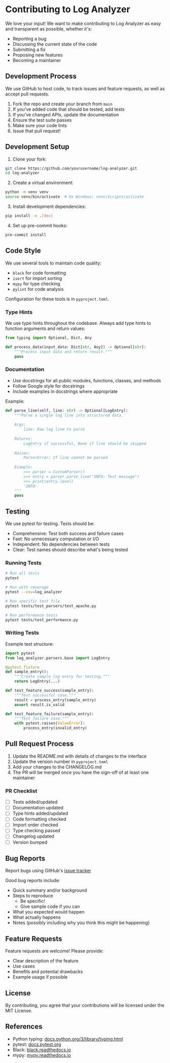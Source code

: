 # Contributing to Log Analyzer

We love your input! We want to make contributing to Log Analyzer as easy and transparent as possible, whether it's:

- Reporting a bug
- Discussing the current state of the code
- Submitting a fix
- Proposing new features
- Becoming a maintainer

## Development Process

We use GitHub to host code, to track issues and feature requests, as well as accept pull requests.

1. Fork the repo and create your branch from `main`
2. If you've added code that should be tested, add tests
3. If you've changed APIs, update the documentation
4. Ensure the test suite passes
5. Make sure your code lints
6. Issue that pull request!

## Development Setup

1. Clone your fork:
```bash
git clone https://github.com/yourusername/log-analyzer.git
cd log-analyzer
```

2. Create a virtual environment:
```bash
python -m venv venv
source venv/bin/activate  # On Windows: venv\Scripts\activate
```

3. Install development dependencies:
```bash
pip install -e .[dev]
```

4. Set up pre-commit hooks:
```bash
pre-commit install
```

## Code Style

We use several tools to maintain code quality:

- `black` for code formatting
- `isort` for import sorting
- `mypy` for type checking
- `pylint` for code analysis

Configuration for these tools is in `pyproject.toml`.

### Type Hints

We use type hints throughout the codebase. Always add type hints to function arguments and return values:

```python
from typing import Optional, Dict, Any

def process_data(input_data: Dict[str, Any]) -> Optional[str]:
    """Process input data and return result."""
    pass
```

### Documentation

- Use docstrings for all public modules, functions, classes, and methods
- Follow Google style for docstrings
- Include examples in docstrings where appropriate

Example:
```python
def parse_line(self, line: str) -> Optional[LogEntry]:
    """Parse a single log line into structured data.
    
    Args:
        line: Raw log line to parse
        
    Returns:
        LogEntry if successful, None if line should be skipped
        
    Raises:
        ParserError: If line cannot be parsed
        
    Example:
        >>> parser = CustomParser()
        >>> entry = parser.parse_line("INFO: Test message")
        >>> print(entry.level)
        'INFO'
    """
    pass
```

## Testing

We use pytest for testing. Tests should be:

- Comprehensive: Test both success and failure cases
- Fast: No unnecessary computation or I/O
- Independent: No dependencies between tests
- Clear: Test names should describe what's being tested

### Running Tests

```bash
# Run all tests
pytest

# Run with coverage
pytest --cov=log_analyzer

# Run specific test file
pytest tests/test_parsers/test_apache.py

# Run performance tests
pytest tests/test_performance.py
```

### Writing Tests

Example test structure:
```python
import pytest
from log_analyzer.parsers.base import LogEntry

@pytest.fixture
def sample_entry():
    """Create sample log entry for testing."""
    return LogEntry(...)

def test_feature_success(sample_entry):
    """Test successful case."""
    result = process_entry(sample_entry)
    assert result.is_valid

def test_feature_failure(sample_entry):
    """Test failure case."""
    with pytest.raises(ValueError):
        process_entry(invalid_entry)
```

## Pull Request Process

1. Update the README.md with details of changes to the interface
2. Update the version number in `pyproject.toml`
3. Add your changes to the CHANGELOG.md
4. The PR will be merged once you have the sign-off of at least one maintainer

### PR Checklist

- [ ] Tests added/updated
- [ ] Documentation updated
- [ ] Type hints added/updated
- [ ] Code formatting checked
- [ ] Import order checked
- [ ] Type checking passed
- [ ] Changelog updated
- [ ] Version bumped

## Bug Reports

Report bugs using GitHub's [issue tracker](https://github.com/yourusername/log-analyzer/issues)

Good bug reports include:

- Quick summary and/or background
- Steps to reproduce
  - Be specific!
  - Give sample code if you can
- What you expected would happen
- What actually happens
- Notes (possibly including why you think this might be happening)

## Feature Requests

Feature requests are welcome! Please provide:

- Clear description of the feature
- Use cases
- Benefits and potential drawbacks
- Example usage if possible

## License

By contributing, you agree that your contributions will be licensed under the MIT License.

## References

- Python typing: [docs.python.org/3/library/typing.html](https://docs.python.org/3/library/typing.html)
- pytest: [docs.pytest.org](https://docs.pytest.org)
- Black: [black.readthedocs.io](https://black.readthedocs.io)
- mypy: [mypy.readthedocs.io](https://mypy.readthedocs.io)
